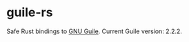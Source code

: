 # guile-rs

Safe Rust bindings to [GNU Guile](https://www.gnu.org/software/guile/).
Current Guile version: 2.2.2.
